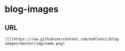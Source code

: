 # blog-images

## URL

```shell
![](https://raw.githubusercontent.com/muhlenxi/blog-images/master/img/name.png)
```